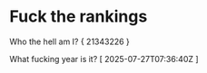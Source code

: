 # Fuck the rankings

Who the hell am I?
{ 21343226 }

What fucking year is it?
[ 2025-07-27T07:36:40Z ]
